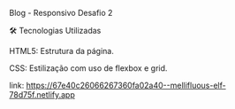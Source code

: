 Blog - Responsivo 
Desafio 2

🛠️ Tecnologias Utilizadas

HTML5: Estrutura da página.

CSS: Estilização com uso de flexbox e grid.

link: https://67e40c26066267360fa02a40--mellifluous-elf-78d75f.netlify.app
